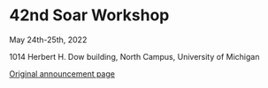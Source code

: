 # 42nd Soar Workshop

May 24th-25th, 2022

1014 Herbert H. Dow building, North Campus, University of Michigan

[Original announcement page](https://soar.engin.umich.edu/)

<!-- TODO: track down the schedule, slides and videos and list them here -->
